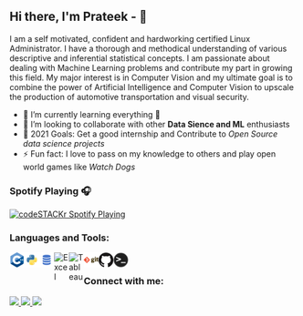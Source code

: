 ## Hi there, I'm Prateek - <But call me Eddie> 👋

I am a self motivated, confident and hardworking certified Linux Administrator. I have a thorough and methodical understanding of various descriptive and inferential statistical concepts. I am passionate about dealing with Machine Learning problems and contribute my part in growing this field. My major interest is in Computer Vision and my ultimate goal is to combine the power of Artificial Intelligence and Computer Vision to upscale the production of automotive transportation and visual security. 

- 🌱 I’m currently learning everything 🤣
- 👯 I’m looking to collaborate with other **Data Sience and ML** enthusiasts
- 🥅 2021 Goals: Get a good internship and Contribute to *Open Source data science projects*
- ⚡ Fun fact: I love to pass on my knowledge to others and play open world games like *Watch Dogs*

### Spotify Playing 🎧

[<img src="https://now-playing-codestackr.vercel.app/api/spotify-playing" alt="codeSTACKr Spotify Playing" width="350" />](https://open.spotify.com/user/swyqyimdc12jajde4vpwd2x1b)
    
### Languages and Tools:

<img align="left" alt="C++" width="26px" src="https://raw.githubusercontent.com/github/explore/80688e429a7d4ef2fca1e82350fe8e3517d3494d/topics/cpp/cpp.png" />
<img align="left" alt="Python" width="26px" src="https://raw.githubusercontent.com/github/explore/80688e429a7d4ef2fca1e82350fe8e3517d3494d/topics/python/python.png" />
<img align="left" alt="T-SQL" width="26px" src="https://raw.githubusercontent.com/github/explore/80688e429a7d4ef2fca1e82350fe8e3517d3494d/topics/sql/sql.png" />
<img align="left" alt="Excel" width="26px" src="https://avatars2.githubusercontent.com/u/44556874?s=200&v=4" />
<img align="left" alt="Tableau" width="26px" src="https://avatars0.githubusercontent.com/u/828667?s=200&v=4" />
<img align="left" alt="Git" width="26px" src="https://raw.githubusercontent.com/github/explore/80688e429a7d4ef2fca1e82350fe8e3517d3494d/topics/git/git.png" />
<img align="left" alt="GitHub" width="26px" src="https://raw.githubusercontent.com/github/explore/78df643247d429f6cc873026c0622819ad797942/topics/github/github.png" />
<img align="left" alt="Terminal" width="26px" src="https://raw.githubusercontent.com/github/explore/80688e429a7d4ef2fca1e82350fe8e3517d3494d/topics/terminal/terminal.png" />
<br />

### Connect with me:

<a href="https://twitter.com/Intangible_pg18"><img src="https://cdn.jsdelivr.net/npm/simple-icons@v3/icons/twitter.svg" width="22px"/>    <a href="https://www.linkedin.com/in/prateek-shukla-34267718b"><img src="https://cdn.jsdelivr.net/npm/simple-icons@v3/icons/linkedin.svg" width="22px"/>   <a href="https://www.instagram.com/intangible_pg18/"><img src="https://cdn.jsdelivr.net/npm/simple-icons@v3/icons/instagram.svg" width="22px"/>
